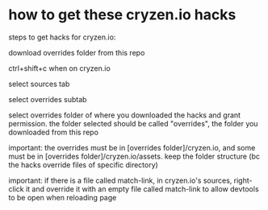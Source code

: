 # how to get these cryzen.io hacks

steps to get hacks for cryzen.io:

download overrides folder from this repo

ctrl+shift+c when on cryzen.io

select sources tab

select overrides subtab

select overrides folder of where you downloaded the hacks and grant permission. the folder selected should be called "overrides", the folder you downloaded from this repo

important: the overrides must be in [overrides folder]/cryzen.io, and some must be in [overrides folder]/cryzen.io/assets. keep the folder structure (bc the hacks override files of specific directory)

important: if there is a file called match-link, in cryzen.io's sources, right-click it and override it with an empty file called match-link to allow devtools to be open when reloading page
